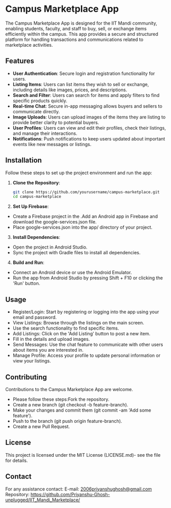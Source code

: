 # Campus Marketplace App

The Campus Marketplace App is designed for the IIT Mandi community, enabling students, faculty, and staff to buy, sell, or exchange items efficiently within the campus. This app provides a secure and structured platform for handling transactions and communications related to marketplace activities.

## Features

- **User Authentication**: Secure login and registration functionality for users.
- **Listing Items**: Users can list items they wish to sell or exchange, including details like images, prices, and descriptions.
- **Search and Filter**: Users can search for items and apply filters to find specific products quickly.
- **Real-time Chat**: Secure in-app messaging allows buyers and sellers to communicate directly.
- **Image Uploads**: Users can upload images of the items they are listing to provide better clarity to potential buyers.
- **User Profiles**: Users can view and edit their profiles, check their listings, and manage their interactions.
- **Notifications**: Push notifications to keep users updated about important events like new messages or listings.

## Installation

Follow these steps to set up the project environment and run the app:

1. **Clone the Repository**:
   ```bash
   git clone https://github.com/yourusername/campus-marketplace.git
   cd campus-marketplace
2. **Set Up Firebase**:
  - Create a Firebase project in the .Add an Android app in Firebase and download the google-services.json file.
  - Place google-services.json into the app/ directory of your project.
3. **Install Dependencies**:
  - Open the project in Android Studio.
  - Sync the project with Gradle files to install all dependencies.
4. **Build and Run**:
  - Connect an Android device or use the Android Emulator.
  - Run the app from Android Studio by pressing Shift + F10 or clicking the 'Run' button.

## Usage

- Register/Login: Start by registering or logging into the app using your email and password.
- View Listings: Browse through the listings on the main screen.
- Use the search functionality to find specific items.
- Add Listings: Click on the 'Add Listing' button to post a new item.
- Fill in the details and upload images.
- Send Messages: Use the chat feature to communicate with other users about items you are interested in.
- Manage Profile: Access your profile to update personal information or view your listings.

## Contributing

Contributions to the Campus Marketplace App are welcome.
 
- Please follow these steps:Fork the repository.
- Create a new branch (git checkout -b feature-branch).
- Make your changes and commit them (git commit -am 'Add some feature').
- Push to the branch (git push origin feature-branch).
- Create a new Pull Request.

## License

This project is licensed under the MIT License (LICENSE.md)- see the  file for details.

## Contact

For any assistance contact:
E-mail: 2006priyanshughosh@gmail.com
Repository: https://github.com/Priyanshu-Ghosh-unplugged/IIT_Mandi_Marketplace/
